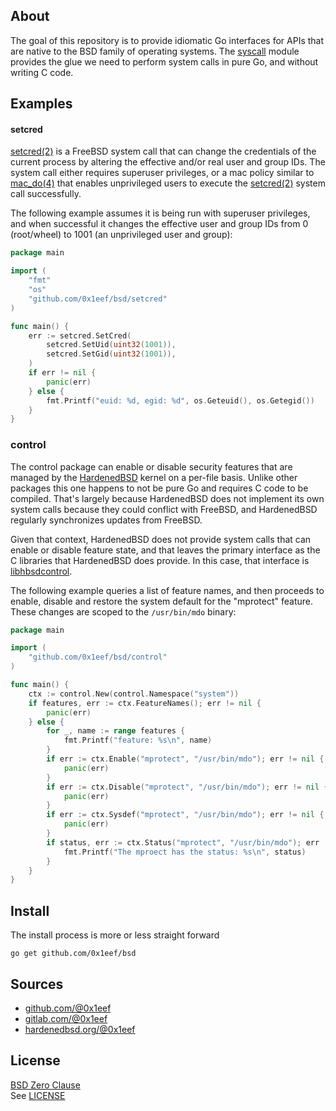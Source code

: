 ## About

The goal of this repository is to provide idiomatic Go interfaces
for APIs that are native to the BSD family of operating systems.
The [syscall](https://pkg.go.dev/syscall) module provides the
glue we need to perform system calls in pure Go, and without
writing C code.

## Examples

#### setcred

[setcred(2)](https://man.freebsd.org/cgi/man.cgi?setcred) is a
FreeBSD system call that can change the credentials of the current
process by altering the effective and/or real user and group IDs.
The system call either requires superuser privileges, or a mac policy
similar to [mac_do(4)](https://man.freebsd.org/cgi/man.cgi?mac_do)
that enables unprivileged users to execute the [setcred(2)](https://man.freebsd.org/cgi/man.cgi?setcred)
system call successfully.

The following example assumes it is being run with superuser privileges,
and when successful it changes the effective user and group IDs from 0
(root/wheel) to 1001 (an unprivileged user and group):

```go
package main

import (
	"fmt"
	"os"
	"github.com/0x1eef/bsd/setcred"
)

func main() {
	err := setcred.SetCred(
		setcred.SetUid(uint32(1001)),
		setcred.SetGid(uint32(1001)),
	)
	if err != nil {
		panic(err)
	} else {
		fmt.Printf("euid: %d, egid: %d", os.Geteuid(), os.Getegid())
	}
}
```

### control

The control package can enable or disable security features
that are managed by the [HardenedBSD](https://hardenedbsd.org)
kernel on a per-file basis. Unlike other packages this one
happens to not be pure Go and requires C code to be compiled.
That's largely because HardenedBSD does not implement its
own system calls because they could conflict with FreeBSD,
and HardenedBSD regularly synchronizes updates from FreeBSD.

Given that context, HardenedBSD does not provide system calls
that can enable or disable feature state, and that leaves the
primary interface as the C libraries that HardenedBSD does
provide. In this case, that interface is
[libhbsdcontrol](https://git.hardenedbsd.org/hardenedbsd/hardenebsd).

The following example queries a list of feature names, and then proceeds
to enable, disable and restore the system default for the "mprotect"
feature. These changes are scoped to the `/usr/bin/mdo` binary:

```go
package main

import (
	"github.com/0x1eef/bsd/control"
)

func main() {
	ctx := control.New(control.Namespace("system"))
	if features, err := ctx.FeatureNames(); err != nil {
		panic(err)
	} else {
		for _, name := range features {
			fmt.Printf("feature: %s\n", name)
		}
		if err := ctx.Enable("mprotect", "/usr/bin/mdo"); err != nil {
			panic(err)
		}
		if err := ctx.Disable("mprotect", "/usr/bin/mdo"); err != nil {
			panic(err)
		}
		if err := ctx.Sysdef("mprotect", "/usr/bin/mdo"); err != nil {
			panic(err)
		}
		if status, err := ctx.Status("mprotect", "/usr/bin/mdo"); err != nil {
			fmt.Printf("The mproect has the status: %s\n", status)
		}
	}
}
```

## Install

The install process is more or less straight forward

    go get github.com/0x1eef/bsd

## Sources

* [github.com/@0x1eef](https://github.com/0x1eef/bsd#readme)
* [gitlab.com/@0x1eef](https://gitlab.com/0x1eef/bsd#about)
* [hardenedbsd.org/@0x1eef](https://git.HardenedBSD.org/0x1eef#about)

## License

[BSD Zero Clause](https://choosealicense.com/licenses/0bsd/)
<br>
See [LICENSE](./LICENSE)